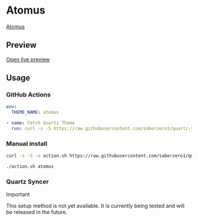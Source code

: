 # Atomus

[Atomus](https://github.com/PedroHenrique17)

## Preview

[Open live preview](https://quartz-themes.github.io/atomus/)

## Usage

### GitHub Actions

```yaml
env:
  THEME_NAME: atomus
```

```yaml
- name: Fetch Quartz Theme
  run: curl -s -S https://raw.githubusercontent.com/saberzero1/quartz-themes/master/action.sh | bash -s -- $THEME_NAME
```

### Manual install

```bash
curl -s -S -o action.sh https://raw.githubusercontent.com/saberzero1/quartz-themes/master/action.sh

./action.sh atomus
```

### Quartz Syncer

> [!IMPORTANT]
> This setup method is not yet available. It is currently being tested and will be released in the future.
